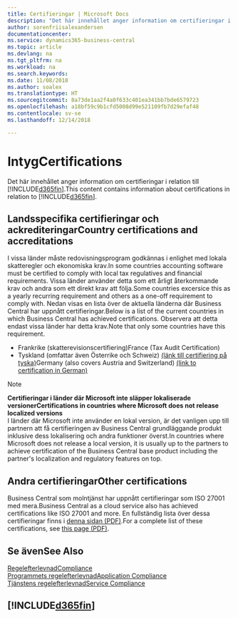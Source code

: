 ```yaml
---
title: Certifieringar | Microsoft Docs
description: "Det här innehållet anger information om certifieringar i relation till Business Central."
author: sorenfriisalexandersen
documentationcenter: 
ms.service: dynamics365-business-central
ms.topic: article
ms.devlang: na
ms.tgt_pltfrm: na
ms.workload: na
ms.search.keywords: 
ms.date: 11/08/2018
ms.author: soalex
ms.translationtype: HT
ms.sourcegitcommit: 8a73de1aa2f4a0f633c401ea341bb7bde6579723
ms.openlocfilehash: a18bf59c9b1cfd5008d99e521109fb7d29efaf48
ms.contentlocale: sv-se
ms.lasthandoff: 12/14/2018

---
```

# <a name="certifications"></a><span data-ttu-id="b9147-103">Intyg</span><span class="sxs-lookup"><span data-stu-id="b9147-103">Certifications</span></span>  
<span data-ttu-id="b9147-104">Det här innehållet anger information om certifieringar i relation till [!INCLUDE[d365fin](../includes/d365fin_md.md)].</span><span class="sxs-lookup"><span data-stu-id="b9147-104">This content contains information about certifications in relation to [!INCLUDE[d365fin](../includes/d365fin_md.md)].</span></span>  

## <a name="country-certifications-and-accreditations"></a><span data-ttu-id="b9147-105">Landsspecifika certifieringar och ackrediteringar</span><span class="sxs-lookup"><span data-stu-id="b9147-105">Country certifications and accreditations</span></span>
<span data-ttu-id="b9147-106">I vissa länder måste redovisningsprogram godkännas i enlighet med lokala skatteregler och ekonomiska krav.</span><span class="sxs-lookup"><span data-stu-id="b9147-106">In some countries accounting software must be certified to comply with local tax regulatives and financial requirements.</span></span> <span data-ttu-id="b9147-107">Vissa länder använder detta som ett årligt återkommande krav och andra som ett direkt krav att följa.</span><span class="sxs-lookup"><span data-stu-id="b9147-107">Some countries excersice this as a yearly recurring requirement and others as a one-off requirement to comply with.</span></span> <span data-ttu-id="b9147-108">Nedan visas en lista över de aktuella länderna där Business Central har uppnått certifieringar.</span><span class="sxs-lookup"><span data-stu-id="b9147-108">Below is a list of the current countries in which Business Central has achieved certifications.</span></span> <span data-ttu-id="b9147-109">Observera att detta endast vissa länder har detta krav.</span><span class="sxs-lookup"><span data-stu-id="b9147-109">Note that only some countries have this requirement.</span></span>  
- <span data-ttu-id="b9147-110">Frankrike (skatterevisionscertifiering)</span><span class="sxs-lookup"><span data-stu-id="b9147-110">France (Tax Audit Certification)</span></span>
- <span data-ttu-id="b9147-111">Tyskland (omfattar även Österrike och Schweiz) [(länk till certifiering på tyska)](https://www.bdo.de/de-de/themen/softwarebescheinungen/bdo/microsoft-dynamics-365-business-central)</span><span class="sxs-lookup"><span data-stu-id="b9147-111">Germany (also covers Austria and Switzerland) [(link to certification in German)](https://www.bdo.de/de-de/themen/softwarebescheinungen/bdo/microsoft-dynamics-365-business-central)</span></span>

> [!NOTE]  
>  <span data-ttu-id="b9147-112">**Certifieringar i länder där Microsoft inte släpper lokaliserade versioner**</span><span class="sxs-lookup"><span data-stu-id="b9147-112">**Certifications in countries where Microsoft does not release localized versions**</span></span>  
> <span data-ttu-id="b9147-113">I länder där Microsoft inte använder en lokal version, är det vanligen upp till partnern att få certifieringen av Business Central grundläggande produkt inklusive dess lokalisering och andra funktioner överst.</span><span class="sxs-lookup"><span data-stu-id="b9147-113">In countries where Microsoft does not release a local version, it is usually up to the partners to achieve certification of the Business Central base product including the partner's localization and regulatory features on top.</span></span>

## <a name="other-certifications"></a><span data-ttu-id="b9147-114">Andra certifieringar</span><span class="sxs-lookup"><span data-stu-id="b9147-114">Other certifications</span></span>  
<span data-ttu-id="b9147-115">Business Central som molntjänst har uppnått certifieringar som ISO 27001 med mera.</span><span class="sxs-lookup"><span data-stu-id="b9147-115">Business Central as a cloud service also has achieved certifications like ISO 27001 and more.</span></span> <span data-ttu-id="b9147-116">En fullständig lista över dessa certifieringar finns i [denna sidan (PDF)](https://aka.ms/d365-compliance-list).</span><span class="sxs-lookup"><span data-stu-id="b9147-116">For a complete list of these certifications, see [this page (PDF)](https://aka.ms/d365-compliance-list).</span></span>

## <a name="see-also"></a><span data-ttu-id="b9147-117">Se även</span><span class="sxs-lookup"><span data-stu-id="b9147-117">See Also</span></span>  
[<span data-ttu-id="b9147-118">Regelefterlevnad</span><span class="sxs-lookup"><span data-stu-id="b9147-118">Compliance</span></span>](compliance-overview.md)  
[<span data-ttu-id="b9147-119">Programmets regelefterlevnad</span><span class="sxs-lookup"><span data-stu-id="b9147-119">Application Compliance</span></span>](compliance-application-compliance.md)  
[<span data-ttu-id="b9147-120">Tjänstens regelefterlevnad</span><span class="sxs-lookup"><span data-stu-id="b9147-120">Service Compliance</span></span>](compliance-service-compliance.md)  

 ## [!INCLUDE[d365fin](../includes/free_trial_md.md)]  
 

